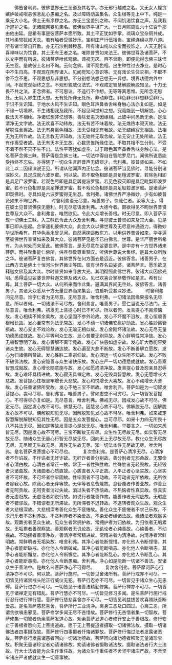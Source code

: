 <!-- { "loadSidebar": true } -->
　　佛告舍利弗。彼佛世界无三恶道及其名字。亦无邪行越戒之名。又无女人悭贪嫉妒破戒嗔恚懈怠乱心愚痴之名。及以障碍荫盖集名。众生根等无上中下。纯是一乘无大小名。佛土无有净秽之名。亦无三宝差别之称。不闻饥渴饮食之声。及我我所遮护之名。无诸魔网妄见集名。彼佛世界平坦广大。一日月照周匝六十亿百千那由他由延。是希有事是彼菩萨本愿所致。其土平正犹如手掌。琉璃众宝杂厕共成。其地柔软犹如天衣。若有触者受微妙乐。宝树庄严行伍相当。宝绳连绵以界八道。所有诸华常自开敷。亦无石沙荆棘秽恶。所有诸山纯以众宝而挍饰之。人天无别法喜禅味以为饮食。其土无有王者之名。唯除普贤如来法王。彼佛世尊及诸菩萨。不以文字而有所说。彼诸菩萨唯修观佛。谛视无厌。目不曾眴。即便能得念佛三昧悟无生忍。是故彼土名曰不眴。云何念佛。谓不观色相。出生种性过去净业。是时心中不生自高。不观现在阴界诸入。见闻觉知心意识等。无有戏论生住灭相。不取不舍不念不思。不观思想及非思想。不分别想法想己想无一异想。境界功德内外中间。不起觉观始终之念。不观形貌威仪法式。不观戒定智慧解脱解脱知见。十力无畏不共之法。正念佛者。不可思议。不造行不作想。无等等离思惟。无所念无思处。无阴入界生住灭想。无有处所非无处所。非动非住。非色非识非想非受非行。于识不生识知。于地水火风不生识知。眼色耳声鼻香舌味身触心法亦复如是。如是不缘一切境界。不生诸相我及我所。不起见闻觉知之想。究竟能到一切解脱。心心数法灭不相续。净诸忆想非忆想等。善除爱恚灭因缘相。此彼中间悉断无余。是法清净无文字故。法无欢喜不动转故。法无有苦不味着故。法无燋热本寂灭故。法无解脱性舍离故。法无有身离色相故。法无受相无有我故。法无结缚寂无相故。法相无为无所作故。法无言教无识知故。法无始终无取舍故。法无安止无处所故。法无有作离受者故。法无有灭本无生故。心数思惟所缘住法。不取其相不生分别。不受不着不然不灭不生不出。法性平等犹如虚空。过于眼色耳声鼻香舌味身触心法。是名菩萨念佛三昧。菩萨得是念佛三昧。一切法中得自在智陀罗尼门。闻佛所说悉能受持终不忘失。亦得晓了一切众生言辞音声无碍辩才。舍利弗。彼普贤如来。不如此土以二因缘演说正见。所谓从他闻声内正忆念。彼诸菩萨当见佛时。寻能分别诸深妙义。具足成就六波罗蜜。何以故。若不取色相即是具足檀波罗蜜。若除色相即是具足尸波罗蜜。若观色尽即是具足羼提波罗蜜。若见色寂灭即是具足毗梨耶波罗蜜。若不行色相即是具足禅波罗蜜。若不戏论色相即是具足般若波罗蜜。是诸菩萨即观佛时。寻具如是六波罗蜜得无生忍。舍利弗。诸佛世界严净微妙。少有如彼普贤如来不眴世界。
　　时舍利弗语无尽意。唯善男子。快哉仁者。汝等大士。得在彼土见普贤佛获无量利。时无尽意语舍利弗。大德今者。颇欲得见不眴世界普贤世尊及大众不。舍利弗言。唯然欲见。令此大众增长善根。时无尽意。即入菩萨示现一切佛土三昧。入三昧已令此大众及舍利弗。寻见彼土普贤如来及其大会。见是事已即从座起。合掌遥礼彼佛大众。此会大众以佛世尊及无尽意神通道力。得微妙华世所希有。其华色香未曾见闻。自然满掬遥散东方。以用供养普贤如来。华寻遍至彼佛世界普贤如来及其大众。彼诸菩萨见是华已白佛言。世尊。是华严丽世所希有。为从何处而来至此。彼佛答言。是无尽意在娑婆世界。是中亦有十方世界诸来菩萨。而共聚集能仁佛所。供养恭敬尊重赞叹。听佛世尊说大集经。是其大众所散之华。彼诸菩萨复白佛言。其佛世界在何方面去是远近。彼佛答言。诸善男子。在此西方去是佛土十恒河沙世界微尘等国。彼有世界名曰娑婆。诸菩萨言。愿乐欲见释迦文佛及其大众。尔时普贤如来寻放大光。其明彻照此佛世界。彼诸大众因佛光明。悉得遥见娑婆世界释迦文佛及诸大众。见已欢喜合掌恭敬作如是言。希有世尊。其土菩萨一切大众。从何所来而作此集。遍满其界间无空处。彼佛答言。诸善男子。其诸大众悉从十方无量世界而来集会。咨启听受甚深妙法。
　　时舍利弗问无尽意。谁字仁者为无尽意。无尽意言。唯舍利弗。一切诸法因缘果报名无尽意。所以者何。一切诸法不可尽故。舍利弗言。唯善男子。愿仁当说无尽法门。无尽意言。唯舍利弗。初发无上菩提心时已不可尽。所以者何。发菩提心不离烦恼故。发心相续不悕余乘故。发心坚固不参外论故。发心不坏魔不沮故。发心恒顺善根增长故。发心至常有为法无常故。发心不动一切诸佛安慰护助故。发心胜妙离衰损故。发心安止不戏论故。发心无喻无相似故。发心金刚坏诸法故。发心无尽无量功德悉成就故。发心平等利众生故。发心普覆无别异故。发心鲜明性常净故。发心无垢智慧明了故。发心善解不离毕竟故。发心广快慈如虚空故。发心旷大悉能容受诸众生故。发心无碍智慧通达故。发心遍至大悲不断故。发心不断善解立愿故。发心为归诸佛所赞故。发心殊胜二乘宗仰故。发心深远一切众生所不知故。发心不败不破佛法故。发心安隐善与众生诸快乐故。发心庄严一切功德悉成就故。发心善察智慧成就故。发心增长随意施与故。发心如愿戒清净故。发菩提心普及怨亲具忍辱故。发心难坏具精进故。发心寂灭具禅定故。发心无毁具智慧故。发心无愿增长大慈故。发菩提心住根坚牢增长大悲故。发心和悦增长大喜故。发心不动增长大舍故。发心任重诸佛所受故。发心不绝三宝不断故。唯舍利弗。菩萨如是为一切智发菩提心。岂可尽耶。舍利弗言。唯善男子。譬如虚空不可穷尽。为一切智发菩提心。不可得尽亦复如是。无尽意言。唯舍利弗。佛戒无尽。因戒发心故不可尽。佛定无尽。因定发心故不可尽。佛慧无尽。因慧发心故不可尽。佛解脱无尽。因解脱发心故不可尽。佛解脱知见无尽。因解脱知见发心故不可尽。唯舍利弗。如来戒定智慧解脱解脱知见其性无尽。因是五众发菩提心。岂可尽耶。如来十力四无所畏十八不共法无尽。因如是等故发菩提心是故无尽。唯舍利弗。举要言之。一切如来悉皆无尽。因是发心故不可尽。三宝不断故无有尽。众生性无尽故无尽。如实智无尽故无尽。随诸众生无量心行智无尽故无尽。回向无上无尽故无尽。教化众生无尽故无尽。无尽智无生故无尽。离性无生故无尽。知一切法本性无尽故无尽。唯舍利弗。是名菩萨发菩提心不可尽也。
　　复次舍利弗。是菩萨心清净无尽。心清净者不作谄故。不作谄者无奸诈故。无奸诈者善分别故。善分别者无邪命故。无邪命者心清白故。心清白者常正一故。常正一者性殊胜故。性殊胜者无轻毁故。无轻毁者灭诸曲故。灭诸曲者心质直故。心质直者入平正故。入平正者心坚实故。心坚实者不可坏故。不可坏者性牢固故。性牢固者不可动故。不可动者无所依故。无所依者除我心故。除我心者无伴等故。无伴等者息呰蔑故。息呰蔑者作善业故。作善业者无呵责故。无呵责者消过失故。消过失者不热恼故。不热恼者性真实故。性真实者无虚诳故。无虚诳者如说行故。如说行者能善作故。能善作者无瑕疵故。无瑕疵者不错谬故。不错谬者无所滞故。无所滞者不退转故。不退转者观众生故。观众生者大悲根深故。大悲根深者善化众生不疲惓故。善化众生不疲惓者不求己乐故。不求己乐者不贪利养故。不贪利养者不染爱故。不染爱者缘诸法故。缘诸法者观羸劣故。观羸劣者见众生故。见众生者常拥护故。常拥护者为归依故。为归依者无垢累故。无垢累者善观察故。善观察者无讥论故。无讥论者心纯善故。心纯善者。不动摇故。不动摇者善清净故。善清净者常精进故。常精进者内清净故。内清净者常鲜明故。常鲜明者无垢染故。唯舍利弗。其净心者能断悭惜。亦化他人令断悭惜。其净心者能断破戒。亦化他人令断破戒。其净心者能断嗔恚。亦化他人令断嗔恚。其净心者能断懈怠。亦化他人令断懈怠。其净心者能断乱心。亦化他人令断乱心。其净心者能断愚痴。亦化他人令断愚痴。舍利弗。净心如是能断一切诸不善法。安诸众生于善法中。是故名曰菩萨净心不可得尽。
　　复次舍利弗。菩萨摩诃萨心行清净亦不可尽。何以故。菩萨行施时。一切皆见舍诸所有。菩萨行戒亦不可尽。一切皆见持诸禁戒头陀正行威仪无犯。菩萨行忍亦不可尽。一切皆见于诸众生心无恚碍。菩萨行进亦不可尽。一切皆见于诸善法精勤修集。菩萨行禅亦不可尽。一切皆见于诸禅定无有错乱。菩萨行慧亦不可尽。一切皆见修习多闻。是名菩萨行施行戒行忍行进行禅行慧。菩萨修行慈悲喜舍亦不可尽。一切皆见利益拔苦欢喜踊跃善断爱恚。是名菩萨慈悲喜舍。菩萨所行三业清净。离身三恶及口四过。心离三恶。所谓贪欲嗔恚邪见。菩萨修学多闻无尽不吝惜故。菩萨修行无吝惜者集一切智故。菩萨修集一切智者劝余菩萨发道心故。劝余菩萨发道心者修行安止于善根故。修行安止于善根者愿向无上菩提道故。愿于无上菩提道者摄取一切诸佛法故。摄取一切诸佛法者四事摄取故。菩萨修行四事摄者忏悔诸罪故。菩萨修行悔过法者发露诸恶故。菩萨修行发露诸恶者回向一切诸功德故。菩萨回向诸功德者积聚无量诸珍宝故。积聚无量诸珍宝者劝请诸佛故。劝请诸佛者摄取诸法故。摄取诸法者行大士法故。行大士法者能为众生作重任故。为诸众生作重任者不舍坚牢诸庄严故。不舍坚牢诸庄严者成就众生一切善事故。
